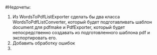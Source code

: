 #Недочеты:

1. Из WordsToPdfListExporter сделать бы два класса WordsToPdfListConverter, который будет подготавливать шаблон document для pdfmake и PdfExporter, который будет непосредственно создавать из подготовленного шаблона pdf и экспортировать его.
2. Добавить обработку ошибок
3.
